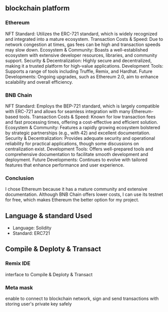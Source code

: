 ## blockchain platform
### Ethereum
NFT Standard: Utilizes the ERC-721 standard, which is widely recognized and integrated into a mature ecosystem.
Transaction Costs & Speed: Due to network congestion at times, gas fees can be high and transaction speeds may slow down.
Ecosystem & Community: Boasts a well-established ecosystem with extensive developer resources, libraries, and community support.
Security & Decentralization: Highly secure and decentralized, making it a trusted platform for high-value applications.
Development Tools: Supports a range of tools including Truffle, Remix, and Hardhat.
Future Developments: Ongoing upgrades, such as Ethereum 2.0, aim to enhance scalability and overall efficiency.
### BNB Chain
NFT Standard: Employs the BEP-721 standard, which is largely compatible with ERC-721 and allows for seamless integration with many Ethereum-based tools.
Transaction Costs & Speed: Known for low transaction fees and fast processing times, offering a cost-effective and efficient solution.
Ecosystem & Community: Features a rapidly growing ecosystem bolstered by strategic partnerships (e.g., with 42) and excellent documentation.
Security & Decentralization: Provides adequate security and operational reliability for practical applications, though some discussions on centralization exist.
Development Tools: Offers well-prepared tools and comprehensive documentation to facilitate smooth development and deployment.
Future Developments: Continues to evolve with tailored features that enhance performance and user experience.
### Conclusion
I chose Ethereum because it has a mature community and extensive documentation. Although BNB Chain offers lower costs, I can use its testnet for free, which makes Ethereum the better option for my project.
## Language & standard Used
- Language: Solidity
- Standard: ERC721
## Compile & Deploty & Transact
### Remix IDE
interface to Compile & Deploty & Transact
### Meta mask
enable to connect to blockchain network, sign and send transactions with storing user's private key safely
